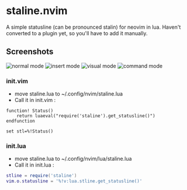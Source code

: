 # staline.nvim
A simple statusline (can be pronounced stalin) for neovim in lua.
Haven't converted to a plugin yet, so you'll have to add it manually.

## Screenshots
![normal mode](https://i.imgur.com/5RZFhWC.png)
![insert mode](https://i.imgur.com/V0FolHn.png)
![visual mode](https://i.imgur.com/3lbiz36.png)
![command mode](https://i.imgur.com/f4lsWRD.png)

### init.vim
* move staline.lua to ~/.config/nvim/staline.lua
* Call it in init.vim :
```vim
function! Status()
    return luaeval("require('staline').get_statusline()")
endfunction

set stl=%!Status()
```
### init.lua
* move staline.lua to ~/.config/nvim/lua/staline.lua
* Call it in init.lua :
```lua
stline = require('staline')
vim.o.statusline = '%!v:lua.stline.get_statusline()'
```
